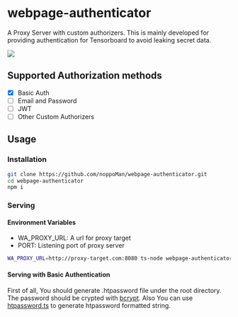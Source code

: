 # webpage-authenticator

A Proxy Server with custom authorizers. This is mainly developed for providing authentication for Tensorboard to avoid leaking secret data.

<img src="https://user-images.githubusercontent.com/1511276/87754389-be55a480-c83f-11ea-8bae-d50fd8a452eb.gif">

## Supported Authorization methods

- [x] Basic Auth
- [ ] Email and Password
- [ ] JWT
- [ ] Other Custom Authorizers

## Usage

### Installation
```sh
git clone https://github.com/noppoMan/webpage-authenticator.git
cd webpage-authenticator
npm i
```

### Serving

#### Environment Variables
* WA_PROXY_URL: A url for proxy target
* PORT: Listening port of proxy server

```sh
WA_PROXY_URL=http://proxy-target.com:8080 ts-node webpage-authenticator/src/proxy.ts
```

#### Serving with Basic Authentication 
First of all, You should generate .htpassword file under the root directory. The password should be crypted with [bcrypt](https://en.wikipedia.org/wiki/Bcrypt).
Also You can use [htpassword.ts](https://github.com/noppoMan/webpage-authenticator/blob/master/src/bin/htpassword.ts) to generate htpassword formatted string.

